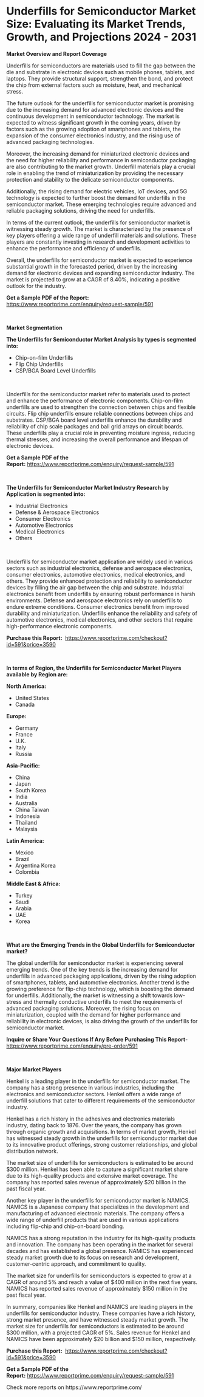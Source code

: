 <p><h1>Underfills for Semiconductor Market Size: Evaluating its Market Trends, Growth, and Projections 2024 - 2031</h1></p><p><strong>Market Overview and Report Coverage</strong></p>
<p><p>Underfills for semiconductors are materials used to fill the gap between the die and substrate in electronic devices such as mobile phones, tablets, and laptops. They provide structural support, strengthen the bond, and protect the chip from external factors such as moisture, heat, and mechanical stress.</p><p>The future outlook for the underfills for semiconductor market is promising due to the increasing demand for advanced electronic devices and the continuous development in semiconductor technology. The market is expected to witness significant growth in the coming years, driven by factors such as the growing adoption of smartphones and tablets, the expansion of the consumer electronics industry, and the rising use of advanced packaging technologies.</p><p>Moreover, the increasing demand for miniaturized electronic devices and the need for higher reliability and performance in semiconductor packaging are also contributing to the market growth. Underfill materials play a crucial role in enabling the trend of miniaturization by providing the necessary protection and stability to the delicate semiconductor components.</p><p>Additionally, the rising demand for electric vehicles, IoT devices, and 5G technology is expected to further boost the demand for underfills in the semiconductor market. These emerging technologies require advanced and reliable packaging solutions, driving the need for underfills.</p><p>In terms of the current outlook, the underfills for semiconductor market is witnessing steady growth. The market is characterized by the presence of key players offering a wide range of underfill materials and solutions. These players are constantly investing in research and development activities to enhance the performance and efficiency of underfills.</p><p>Overall, the underfills for semiconductor market is expected to experience substantial growth in the forecasted period, driven by the increasing demand for electronic devices and expanding semiconductor industry. The market is projected to grow at a CAGR of 8.40%, indicating a positive outlook for the industry.</p></p>
<p><strong>Get a Sample PDF of the Report:</strong> <a href="https://www.reportprime.com/enquiry/request-sample/591">https://www.reportprime.com/enquiry/request-sample/591</a></p>
<p>&nbsp;</p>
<p><strong>Market Segmentation</strong></p>
<p><strong>The Underfills for Semiconductor Market Analysis by types is segmented into:</strong></p>
<p><ul><li>Chip-on-film Underfills</li><li>Flip Chip Underfills</li><li>CSP/BGA Board Level Underfills</li></ul></p>
<p>&nbsp;</p>
<p><p>Underfills for the semiconductor market refer to materials used to protect and enhance the performance of electronic components. Chip-on-film underfills are used to strengthen the connection between chips and flexible circuits. Flip chip underfills ensure reliable connections between chips and substrates. CSP/BGA board level underfills enhance the durability and reliability of chip scale packages and ball grid arrays on circuit boards. These underfills play a crucial role in preventing moisture ingress, reducing thermal stresses, and increasing the overall performance and lifespan of electronic devices.</p></p>
<p><strong>Get a Sample PDF of the Report:</strong>&nbsp;<a href="https://www.reportprime.com/enquiry/request-sample/591">https://www.reportprime.com/enquiry/request-sample/591</a></p>
<p>&nbsp;</p>
<p><strong>The Underfills for Semiconductor Market Industry Research by Application is segmented into:</strong></p>
<p><ul><li>Industrial Electronics</li><li>Defense & Aerospace Electronics</li><li>Consumer Electronics</li><li>Automotive Electronics</li><li>Medical Electronics</li><li>Others</li></ul></p>
<p>&nbsp;</p>
<p><p>Underfills for semiconductor market application are widely used in various sectors such as industrial electronics, defense and aerospace electronics, consumer electronics, automotive electronics, medical electronics, and others. They provide enhanced protection and reliability to semiconductor devices by filling the air gap between the chip and substrate. Industrial electronics benefit from underfills by ensuring robust performance in harsh environments. Defense and aerospace electronics rely on underfills to endure extreme conditions. Consumer electronics benefit from improved durability and miniaturization. Underfills enhance the reliability and safety of automotive electronics, medical electronics, and other sectors that require high-performance electronic components.</p></p>
<p><strong>Purchase this Report:</strong>&nbsp; <a href="https://www.reportprime.com/checkout?id=591&price=3590">https://www.reportprime.com/checkout?id=591&price=3590</a></p>
<p>&nbsp;</p>
<p><strong>In terms of Region, the Underfills for Semiconductor Market Players available by Region are:</strong></p>
<p>
    <p> <strong> North America: </strong>
        <ul>
            <li>United States</li>
            <li>Canada</li>
        </ul>
        </p> 
    <p> <strong> Europe: </strong>
        <ul>
            <li>Germany</li>
            <li>France</li>
            <li>U.K.</li>
            <li>Italy</li>
            <li>Russia</li>
        </ul>
        </p> 
    <p> <strong> Asia-Pacific: </strong>
        <ul>
            <li>China</li>
            <li>Japan</li>
            <li>South Korea</li>
            <li>India</li>
            <li>Australia</li>
            <li>China Taiwan</li>
            <li>Indonesia</li>
            <li>Thailand</li>
            <li>Malaysia</li>
        </ul>
        </p> 
    <p> <strong> Latin America: </strong>
        <ul>
            <li>Mexico</li>
            <li>Brazil</li>
            <li>Argentina Korea</li>
            <li>Colombia</li>
        </ul>
        </p> 
    <p> <strong> Middle East & Africa: </strong>
        <ul>
            <li>Turkey</li>
            <li>Saudi</li>
            <li>Arabia</li>
            <li>UAE</li>
            <li>Korea</li>
        </ul>
    </p>
    </p>
<p>&nbsp;</p>
<p><strong>What are the Emerging Trends in the Global Underfills for Semiconductor market?</strong></p>
<p><p>The global underfills for semiconductor market is experiencing several emerging trends. One of the key trends is the increasing demand for underfills in advanced packaging applications, driven by the rising adoption of smartphones, tablets, and automotive electronics. Another trend is the growing preference for flip-chip technology, which is boosting the demand for underfills. Additionally, the market is witnessing a shift towards low-stress and thermally conductive underfills to meet the requirements of advanced packaging solutions. Moreover, the rising focus on miniaturization, coupled with the demand for higher performance and reliability in electronic devices, is also driving the growth of the underfills for semiconductor market.</p></p>
<p><strong>Inquire or Share Your Questions If Any Before Purchasing This Report</strong>- <a href="https://www.reportprime.com/enquiry/pre-order/591">https://www.reportprime.com/enquiry/pre-order/591</a></p>
<p>&nbsp;</p>
<p><strong>Major Market Players</strong></p>
<p><p>Henkel is a leading player in the underfills for semiconductor market. The company has a strong presence in various industries, including the electronics and semiconductor sectors. Henkel offers a wide range of underfill solutions that cater to different requirements of the semiconductor industry.</p><p>Henkel has a rich history in the adhesives and electronics materials industry, dating back to 1876. Over the years, the company has grown through organic growth and acquisitions. In terms of market growth, Henkel has witnessed steady growth in the underfills for semiconductor market due to its innovative product offerings, strong customer relationships, and global distribution network.</p><p>The market size of underfills for semiconductors is estimated to be around $300 million. Henkel has been able to capture a significant market share due to its high-quality products and extensive market coverage. The company has reported sales revenue of approximately $20 billion in the past fiscal year.</p><p>Another key player in the underfills for semiconductor market is NAMICS. NAMICS is a Japanese company that specializes in the development and manufacturing of advanced electronic materials. The company offers a wide range of underfill products that are used in various applications including flip-chip and chip-on-board bonding.</p><p>NAMICS has a strong reputation in the industry for its high-quality products and innovation. The company has been operating in the market for several decades and has established a global presence. NAMICS has experienced steady market growth due to its focus on research and development, customer-centric approach, and commitment to quality.</p><p>The market size for underfills for semiconductors is expected to grow at a CAGR of around 5% and reach a value of $400 million in the next five years. NAMICS has reported sales revenue of approximately $150 million in the past fiscal year.</p><p>In summary, companies like Henkel and NAMICS are leading players in the underfills for semiconductor industry. These companies have a rich history, strong market presence, and have witnessed steady market growth. The market size for underfills for semiconductors is estimated to be around $300 million, with a projected CAGR of 5%. Sales revenue for Henkel and NAMICS have been approximately $20 billion and $150 million, respectively.</p></p>
<p><strong>Purchase this Report:</strong>&nbsp;&nbsp;<a href="https://www.reportprime.com/checkout?id=591&price=3590">https://www.reportprime.com/checkout?id=591&price=3590</a></p>
<p></p>
<p><strong>Get a Sample PDF of the Report:</strong>&nbsp;<a href="https://www.reportprime.com/enquiry/request-sample/591">https://www.reportprime.com/enquiry/request-sample/591</a></p>
<p>Check more reports on https://www.reportprime.com/</p>